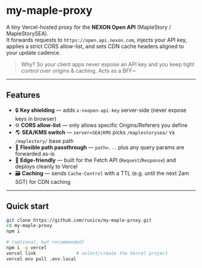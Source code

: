 # my-maple-proxy

A tiny Vercel-hosted proxy for the **NEXON Open API** (MapleStory / MapleStorySEA).  
It forwards requests to `https://open.api.nexon.com`, injects your API key, applies a strict CORS allow-list, and sets CDN cache headers aligned to your update cadence.

> Why? So your client apps never expose an API key and you keep tight control over origins & caching.
> Acts as a BFF~

---

## Features

- 🔒 **Key shielding** — adds `x-nxopen-api-key` server-side (never expose keys in browser)  
- 🌐 **CORS allow-list** — only allows specific Origins/Referers you define  
- 🌎 **SEA/KMS switch** — `server=SEA|KMS` picks `/maplestorysea/` vs `/maplestory/` base path  
- 🧭 **Flexible path passthrough** — `path=...` plus any query params are forwarded as-is  
- 🧊 **Edge-friendly** — built for the Fetch API (`Request`/`Response`) and deploys cleanly to Vercel  
- 🗃️ **Caching** — sends `Cache-Control` with a TTL (e.g. until the next 2am SGT) for CDN caching

---

## Quick start

```bash
git clone https://github.com/ruvice/my-maple-proxy.git
cd my-maple-proxy
npm i

# (optional, but recommended)
npm i -g vercel
vercel link               # select/create the Vercel project
vercel env pull .env.local
